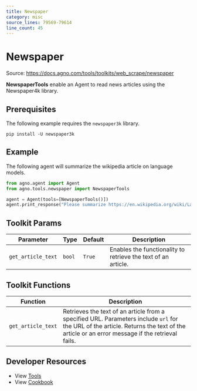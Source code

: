 ```yaml
---
title: Newspaper
category: misc
source_lines: 79569-79614
line_count: 45
---
```


# Newspaper
Source: https://docs.agno.com/tools/toolkits/web_scrape/newspaper



**NewspaperTools** enable an Agent to read news articles using the Newspaper4k library.

## Prerequisites

The following example requires the `newspaper3k` library.

```shell
pip install -U newspaper3k
```

## Example

The following agent will summarize the wikipedia article on language models.

```python cookbook/tools/newspaper_tools.py
from agno.agent import Agent
from agno.tools.newspaper import NewspaperTools

agent = Agent(tools=[NewspaperTools()])
agent.print_response("Please summarize https://en.wikipedia.org/wiki/Language_model")
```

## Toolkit Params

| Parameter          | Type   | Default | Description                                                   |
| ------------------ | ------ | ------- | ------------------------------------------------------------- |
| `get_article_text` | `bool` | `True`  | Enables the functionality to retrieve the text of an article. |

## Toolkit Functions

| Function           | Description                                                                                                                                                                             |
| ------------------ | --------------------------------------------------------------------------------------------------------------------------------------------------------------------------------------- |
| `get_article_text` | Retrieves the text of an article from a specified URL. Parameters include `url` for the URL of the article. Returns the text of the article or an error message if the retrieval fails. |

## Developer Resources

* View [Tools](https://github.com/agno-agi/agno/blob/main/libs/agno/agno/tools/newspaper.py)
* View [Cookbook](https://github.com/agno-agi/agno/blob/main/cookbook/tools/newspaper_tools.py)


